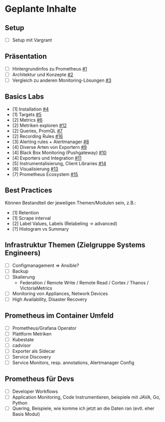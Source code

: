 # Geplante Inhalte

## Setup

* [ ] Setup mit Vargrant

## Präsentation

* [ ] Hintergrundinfos zu Prometheus [#1](/../../issues/1)
* [ ] Architektur und Konzepte [#2](/../../issues/2)
* [ ] Vergleich zu anderen Monitoring-Lösungen [#3](/../../issues/3)

## Basics Labs

* [1] Installation [#4](/../../issues/4)
* [1] Targets [#5](/../../issues/5)
* [2] Metrics [#6](/../../issues/6)
* [2] Metriken exploren [#12](/../../issues/12)
* [2] Queries, PromQL [#7](/../../issues/7)
* [2] Recording Rules [#16](/../../issues/16)
* [3] Alerting rules + Alertmanager [#8](/../../issues/8)
* [4] Diverse Arten von Exportern [#9](/../../issues/9)
* [4] Black Box Monitoring (Pushgateway) [#10](/../../issues/10)
* [4] Exporters und Integration [#11](/../../issues/11)
* [5] Instrumentalisierung, Client Libraries [#14](/../../issues/14)
* [6] Visualisierung [#13](/../../issues/13)
* [7] Prometheus Ecosystem [#15](/../../issues/52)

## Best Practices

Können Bestandteil der jeweilgen Themen/Modulen sein, z.B.:

* [1] Retention
* [1] Scrape interval
* [2] Label Values, Labels (Relabeling -> advanced)
* [?] Histogram vs Summary

## Infrastruktur Themen (Zielgruppe Systems Engineers)

* [ ] Configmanagement => Ansible?
* [ ] Backup
* [ ] Skalierung
  * Federation / Remote Write / Remote Read / Cortex / Thanos / VictoriaMetrics
* [ ] Monitoring von Appliances, Network Devices
* [ ] High Availability, Disaster Recovery

## Prometheus im Container Umfeld

* [ ] Prometheus/Grafana Operator
* [ ] Plattform Metriken
* [ ] Kubestate
* [ ] cadvisor
* [ ] Exporter als Sidecar
* [ ] Service Discovery
* [ ] Service Monitors, resp. annotations, Alertmanager Config

## Prometheus für Devs

* [ ] Developer Workflows
* [ ] Application Monitoring, Code Instrumentieren, beispiele mit JAVA, Go, Python
* [ ] Quering, Beispiele, wie komme ich jetzt an die Daten ran (evtl. eher Basis Modul)
